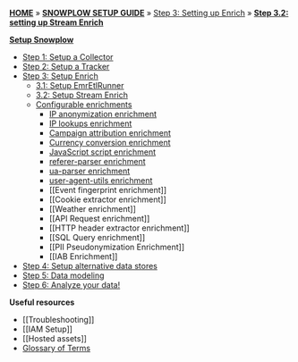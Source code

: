 [**HOME**](Home) » [**SNOWPLOW SETUP GUIDE**](Setting-up-Snowplow) » [Step 3: Setting up Enrich](Setting-up-enrich) » [**Step 3.2: setting up Stream Enrich**](Setting-up-Stream-Enrich)

[**Setup Snowplow**](Setting-up-Snowplow)  

- [Step 1: Setup a Collector](setting-up-a-collector)  
- [Step 2: Setup a Tracker](setting-up-a-tracker)  
- [Step 3: Setup Enrich](setting-up-enrich)  
  - [3.1: Setup EmrEtlRunner](setting-up-EmrEtlrunner)
  - [3.2: Setup Stream Enrich](setting-up-stream-enrich)
  - [Configurable enrichments](Configurable-enrichments)
    - [IP anonymization enrichment](IP-anonymization-enrichment)
    - [IP lookups enrichment](IP-lookups-enrichment)
    - [Campaign attribution enrichment](campaign-attribution-enrichment)
    - [Currency conversion enrichment](currency-conversion-enrichment)
    - [JavaScript script enrichment](JavaScript-script-enrichment)
    - [referer-parser enrichment](referer-parser-enrichment)
    - [ua-parser enrichment](ua-parser-enrichment)
    - [user-agent-utils enrichment](user-agent-utils-enrichment)
    - [[Event fingerprint enrichment]]
    - [[Cookie extractor enrichment]]
    - [[Weather enrichment]]
    - [[API Request enrichment]]
    - [[HTTP header extractor enrichment]]
    - [[SQL Query enrichment]]
    - [[PII Pseudonymization Enrichment]]
    - [[IAB Enrichment]]
- [Step 4: Setup alternative data stores](setting-up-alternative-data-stores)  
- [Step 5: Data modeling](getting-started-with-data-modeling)  
- [Step 6: Analyze your data!](getting-started-analyzing-snowplow-data) 

**Useful resources**  

- [[Troubleshooting]]  
- [[IAM Setup]]   
- [[Hosted assets]]  
- [Glossary of Terms](Glossary)
